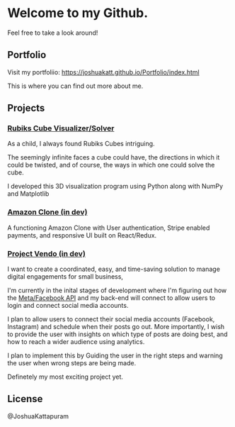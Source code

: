 # Welcome to my Github.

Feel free to take a look around!

## Portfolio

Visit my portfoliio: https://joshuakatt.github.io/Portfolio/index.html

This is where you can find out more about me.

## Projects

### [Rubiks Cube Visualizer/Solver](https://github.com/joshuakatt/Rubiks_Cube_3D_Visualizer_Solver)

  As a child, I always found Rubiks Cubes intriguing. 
  
  The seemingly infinite faces a cube could have, the directions in which it could be twisted, and of course, the ways in which one could solve the cube.
        
  I developed this 3D visualization program using Python along with NumPy and Matplotlib
  
### [Amazon Clone (in dev)](https://github.com/joshuakatt/Amazon-Clone)

A functioning Amazon Clone with User authentication, Stripe enabled payments, and responsive UI built on React/Redux.
  
### [Project Vendo (in dev)]()
  I want to create a coordinated, easy, and time-saving solution to manage digital engagements for small business,
  
  I'm currently in the inital stages of development where I'm figuring out how the [Meta/Facebook API]("https://developers.facebook.com/docs/graph-api/reference/") and my back-end will connect to allow users to login and connect social media accounts.
  
  I plan to allow users to connect their social media accounts (Facebook, Instagram) and schedule when their posts go out. More importantly, I wish to provide the user with insights on which type of posts are doing best, and how to reach a wider audience using analytics.
  
  I plan to implement this by Guiding the user in the right steps and warning the user when wrong steps are being made.
  
  Definetely my most exciting project yet.
## License

@JoshuaKattapuram
